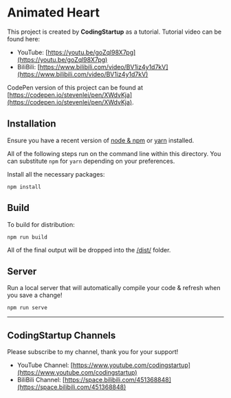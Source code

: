 # Animated Heart

This project is created by **CodingStartup** as a tutorial. Tutorial video can be found here:
- YouTube: [https://youtu.be/goZql98X7pg](https://youtu.be/goZql98X7pg)
- BiliBili: [https://www.bilibili.com/video/BV1iz4y1d7kV](https://www.bilibili.com/video/BV1iz4y1d7kV)

CodePen version of this project can be found at [https://codepen.io/stevenlei/pen/XWdvKja](https://codepen.io/stevenlei/pen/XWdvKja).

## Installation

Ensure you have a recent version of [node & npm](https://nodejs.org/en/download/) or [yarn](https://yarnpkg.com/en/docs/install) installed.

All of the following steps run on the command line within this directory. You can substitute `npm` for `yarn` depending on your preferences.

Install all the necessary packages:

```
npm install
```

## Build

To build for distribution:

```
npm run build
```

All of the final output will be dropped into the [/dist/](./dist) folder.

## Server

Run a local server that will automatically compile your code & refresh when you save a change!

```
npm run serve
```

---

## CodingStartup Channels

Please subscribe to my channel, thank you for your support!

- YouTube Channel: [https://www.youtube.com/codingstartup](https://www.youtube.com/codingstartup)
- BiliBili Channel: [https://space.bilibili.com/451368848](https://space.bilibili.com/451368848)